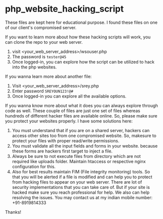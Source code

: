 ﻿# php_website_hacking_script
These files are kept here for educational purpose. I found these files on one of our client's compromised server. 

If you want to learn more about how these hacking scripts will work, you can clone the repo to your web server.
1. visit <your_web_server_address>/wsouser.php
2. The password is `tester@45`
3. Once logged-in, you can explore how the script can be utilized to hack into the php websites.

If you wanna learn more about another file:
1. Visit <your_web_server_address>/srey.php
2. Enter password `SREYOUN123!@#`
3. Once logged-in you can explore all the available options.

If you wanna know more about what it does you can always explore through code as well. These couple of files are just one set of files whereas hundreds of different hacker files are available online. So, please make sure you protect your websites properly. I have some solutions here:

1. You must understand that if you are on a shared server, hackers can access other sites too from one compromised website. So, makesure to protect your files with proper read/write permissions.
2. You must validate all the input fields and forms in your website. because these forms are hackers first target to inject a file.
3. Always be sure to not execute files from directory which are not required like uploads folder. Maintain htaccess or respective nginx configuration for this.
4. Also for best results maintain FIM (File integrity monitoring) tools. So that you will be alerted if a file is modified and can help you to protect from hacking files to appear on your web server.
There are lot of security implementations that you can take care of. But if your site is hacked make sure you reach professional for help.
We also can help resolving the issues. You may contact us at my indian mobile number: +91-8919814333

Thanks!
